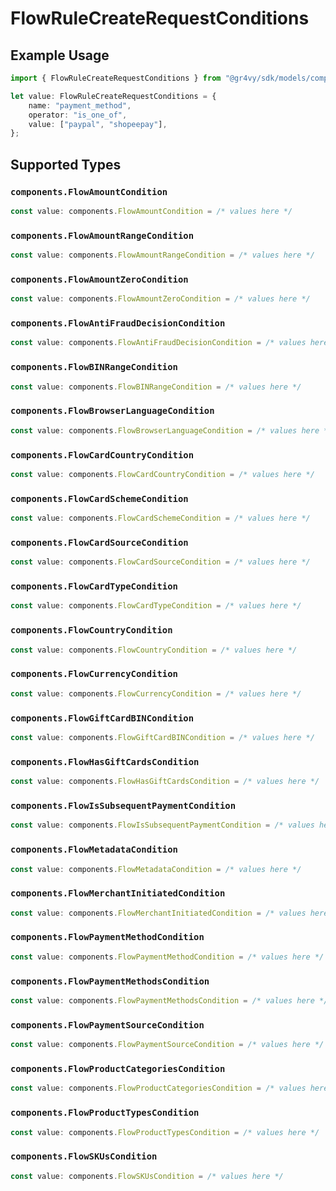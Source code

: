 # FlowRuleCreateRequestConditions

## Example Usage

```typescript
import { FlowRuleCreateRequestConditions } from "@gr4vy/sdk/models/components";

let value: FlowRuleCreateRequestConditions = {
    name: "payment_method",
    operator: "is_one_of",
    value: ["paypal", "shopeepay"],
};
```

## Supported Types

### `components.FlowAmountCondition`

```typescript
const value: components.FlowAmountCondition = /* values here */
```

### `components.FlowAmountRangeCondition`

```typescript
const value: components.FlowAmountRangeCondition = /* values here */
```

### `components.FlowAmountZeroCondition`

```typescript
const value: components.FlowAmountZeroCondition = /* values here */
```

### `components.FlowAntiFraudDecisionCondition`

```typescript
const value: components.FlowAntiFraudDecisionCondition = /* values here */
```

### `components.FlowBINRangeCondition`

```typescript
const value: components.FlowBINRangeCondition = /* values here */
```

### `components.FlowBrowserLanguageCondition`

```typescript
const value: components.FlowBrowserLanguageCondition = /* values here */
```

### `components.FlowCardCountryCondition`

```typescript
const value: components.FlowCardCountryCondition = /* values here */
```

### `components.FlowCardSchemeCondition`

```typescript
const value: components.FlowCardSchemeCondition = /* values here */
```

### `components.FlowCardSourceCondition`

```typescript
const value: components.FlowCardSourceCondition = /* values here */
```

### `components.FlowCardTypeCondition`

```typescript
const value: components.FlowCardTypeCondition = /* values here */
```

### `components.FlowCountryCondition`

```typescript
const value: components.FlowCountryCondition = /* values here */
```

### `components.FlowCurrencyCondition`

```typescript
const value: components.FlowCurrencyCondition = /* values here */
```

### `components.FlowGiftCardBINCondition`

```typescript
const value: components.FlowGiftCardBINCondition = /* values here */
```

### `components.FlowHasGiftCardsCondition`

```typescript
const value: components.FlowHasGiftCardsCondition = /* values here */
```

### `components.FlowIsSubsequentPaymentCondition`

```typescript
const value: components.FlowIsSubsequentPaymentCondition = /* values here */
```

### `components.FlowMetadataCondition`

```typescript
const value: components.FlowMetadataCondition = /* values here */
```

### `components.FlowMerchantInitiatedCondition`

```typescript
const value: components.FlowMerchantInitiatedCondition = /* values here */
```

### `components.FlowPaymentMethodCondition`

```typescript
const value: components.FlowPaymentMethodCondition = /* values here */
```

### `components.FlowPaymentMethodsCondition`

```typescript
const value: components.FlowPaymentMethodsCondition = /* values here */
```

### `components.FlowPaymentSourceCondition`

```typescript
const value: components.FlowPaymentSourceCondition = /* values here */
```

### `components.FlowProductCategoriesCondition`

```typescript
const value: components.FlowProductCategoriesCondition = /* values here */
```

### `components.FlowProductTypesCondition`

```typescript
const value: components.FlowProductTypesCondition = /* values here */
```

### `components.FlowSKUsCondition`

```typescript
const value: components.FlowSKUsCondition = /* values here */
```

